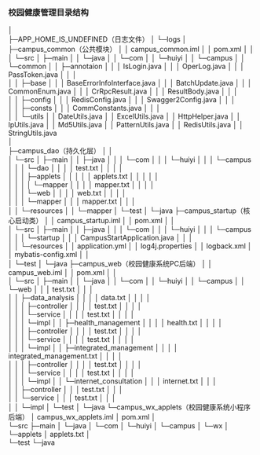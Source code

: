 ### 校园健康管理目录结构
│                      
├─APP_HOME_IS_UNDEFINED（日志文件）
│  └─logs
│          
├─campus_common（公共模块）
│  │  campus_common.iml
│  │  pom.xml
│  │  
│  └─src
│      ├─main
│      │  └─java
│      │      └─com
│      │          └─huiyi
│      │              └─campus
│      │                  └─common
│      │                      ├─annotaion
│      │                      │      IsLogin.java
│      │                      │      OperLog.java
│      │                      │      PassToken.java
│      │                      │      
│      │                      ├─base
│      │                      │      BaseErrorInfoInterface.java
│      │                      │      BatchUpdate.java
│      │                      │      CommonEnum.java
│      │                      │      CrRpcResult.java
│      │                      │      ResultBody.java
│      │                      │      
│      │                      ├─config
│      │                      │      RedisConfig.java
│      │                      │      Swagger2Config.java
│      │                      │      
│      │                      ├─consts
│      │                      │      CommConstants.java
│      │                      │      
│      │                      └─utils
│      │                              DateUtils.java
│      │                              ExcelUtils.java
│      │                              HttpHelper.java
│      │                              IpUtils.java
│      │                              Md5Utils.java
│      │                              PatternUtils.java
│      │                              RedisUtils.java
│      │                              StringUtils.java        
│                 
├─campus_dao（持久化层）
│  │  
│  └─src
│      ├─main
│      │  ├─java
│      │  │  └─com
│      │  │      └─huiyi
│      │  │          └─campus
│      │  │              └─dao
│      │  │                  │  test.txt
│      │  │                  │  
│      │  │                  ├─applets
│      │  │                  │  │  applets.txt
│      │  │                  │  │  
│      │  │                  │  └─mapper
│      │  │                  │          mapper.txt
│      │  │                  │          
│      │  │                  └─web
│      │  │                      │  web.txt
│      │  │                      │  
│      │  │                      └─mapper
│      │  │                              mapper.txt
│      │  │                              
│      │  └─resources
│      │      └─mapper
│      └─test
│          └─java
├─campus_startup（核心启动类）
│  │  campus_startup.iml
│  │  pom.xml
│  │  
│  └─src
│      ├─main
│      │  ├─java
│      │  │  └─com
│      │  │      └─huiyi
│      │  │          └─campus
│      │  │              └─startup
│      │  │                      CampusStartApplication.java
│      │  │                      
│      │  └─resources
│      │          application.yml
│      │          log4j.properties
│      │          logback.xml
│      │          mybatis-config.xml
│      │          
│      └─test
│          └─java
├─campus_web（校园健康系统PC后端）
│  │  campus_web.iml
│  │  pom.xml
│  │  
│  └─src
│      ├─main
│      │  └─java
│      │      └─com
│      │          └─huiyi
│      │              └─campus
│      │                  └─web
│      │                      │  test.txt
│      │                      │  
│      │                      ├─data_analysis
│      │                      │  │  data.txt
│      │                      │  │  
│      │                      │  ├─controller
│      │                      │  │      test.txt
│      │                      │  │      
│      │                      │  └─service
│      │                      │      │  test.txt
│      │                      │      │  
│      │                      │      └─impl
│      │                      ├─health_management
│      │                      │  │  health.txt
│      │                      │  │  
│      │                      │  ├─controller
│      │                      │  │      test.txt
│      │                      │  │      
│      │                      │  └─service
│      │                      │      │  test.txt
│      │                      │      │  
│      │                      │      └─impl
│      │                      ├─integrated_management
│      │                      │  │  integrated_management.txt
│      │                      │  │  
│      │                      │  ├─controller
│      │                      │  │      test.txt
│      │                      │  │      
│      │                      │  └─service
│      │                      │      │  test.txt
│      │                      │      │  
│      │                      │      └─impl
│      │                      └─internet_consultation
│      │                          │  internet.txt
│      │                          │  
│      │                          ├─controller
│      │                          │      test.txt
│      │                          │      
│      │                          └─service
│      │                              │  test.txt
│      │                              │  
│      │                              └─impl
│      └─test
│          └─java
└─campus_wx_applets（校园健康系统小程序后端）
│  campus_wx_applets.iml
│  pom.xml
│  
└─src
├─main
│  └─java
│      └─com
│          └─huiyi
│              └─campus
│                  └─wx
│                      └─applets
│                              applets.txt
│                              
└─test
└─java


